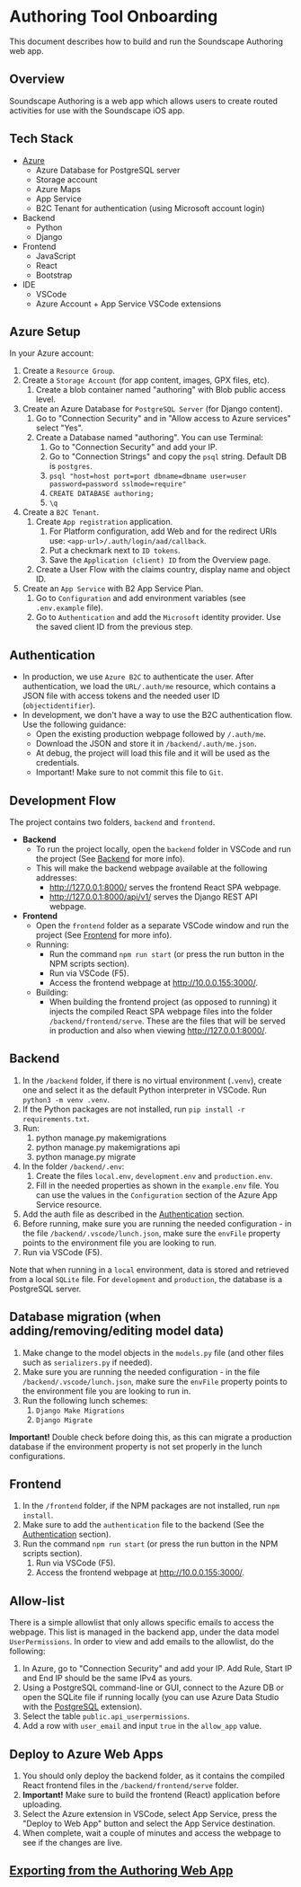 # Authoring Tool Onboarding

This document describes how to build and run the Soundscape Authoring web app.

## Overview

Soundscape Authoring is a web app which allows users to create routed activities for use with the Soundscape iOS app.

## Tech Stack

- [Azure](https://azure.microsoft.com/)
  - Azure Database for PostgreSQL server
  - Storage account
  - Azure Maps
  - App Service
  - B2C Tenant for authentication (using Microsoft account login)
- Backend
  - Python
  - Django
- Frontend
  - JavaScript
  - React
  - Bootstrap
- IDE
  - VSCode
  - Azure Account + App Service VSCode extensions

## Azure Setup

In your Azure account:

1. Create a `Resource Group`.
2. Create a `Storage Account` (for app content, images, GPX files, etc).
   1. Create a blob container named "authoring" with Blob public access level.
3. Create an Azure Database for `PostgreSQL Server` (for Django content).
   1. Go to "Connection Security" and in "Allow access to Azure services" select "Yes".
   2. Create a Database named "authoring". You can use Terminal:
      1. Go to "Connection Security" and add your IP.
      2. Go to "Connection Strings" and copy the `psql` string. Default DB is `postgres`.
      3. `psql "host=host port=port dbname=dbname user=user password=password sslmode=require"`
      4. `CREATE DATABASE authoring;`
      5. `\q`
4. Create a `B2C Tenant`.
   1. Create `App registration` application.
      1. For Platform configuration, add Web and for the redirect URIs use: `<app-url>/.auth/login/aad/callback`.
      2. Put a checkmark next to `ID tokens`.
      3. Save the `Application (client) ID` from the Overview page.
   2. Create a User Flow with the claims country, display name and object ID.
5. Create an `App Service` with B2 App Service Plan.
   1. Go to `Configuration` and add environment variables (see `.env.example` file).
   2. Go to `Authentication` and add the `Microsoft` identity provider. Use the saved client ID from the previous step.

## Authentication

- In production, we use `Azure B2C` to authenticate the user. After authentication, we load the `URL/.auth/me` resource, which contains a JSON file with access tokens and the needed user ID (`objectidentifier`).
- In development, we don't have a way to use the B2C authentication flow. Use the following guidance:
  - Open the existing production webpage followed by `/.auth/me`.
  - Download the JSON and store it in `/backend/.auth/me.json`.
  - At debug, the project will load this file and it will be used as the credentials.
  - Important! Make sure to not commit this file to `Git`.

## Development Flow

The project contains two folders, `backend` and `frontend`.

- **Backend**
  - To run the project locally, open the `backend` folder in VSCode and run the project (See [Backend](#backend) for more info).
  - This will make the backend webpage available at the following addresses:
    - <http://127.0.0.1:8000/> serves the frontend React SPA webpage.
    - <http://127.0.0.1:8000/api/v1/> serves the Django REST API webpage.
- **Frontend**
  - Open the `frontend` folder as a separate VSCode window and run the project (See [Frontend](#frontend) for more info).
  - Running:
    - Run the command `npm run start` (or press the run button in the NPM scripts section).
    - Run via VSCode (F5).
    - Access the frontend webpage at <http://10.0.0.155:3000/>.
  - Building:
    - When building the frontend project (as opposed to running) it injects the compiled React SPA webpage files into the folder `/backend/frontend/serve`. These are the files that will be served in production and also when viewing <http://127.0.0.1:8000/>.

## Backend

1. In the `/backend` folder, if there is no virtual environment (`.venv`), create one and select it as the default Python interpreter in VSCode. Run `python3 -m venv .venv`.
2. If the Python packages are not installed, run `pip install -r requirements.txt`.
3. Run:
   1. python manage.py makemigrations
   2. python manage.py makemigrations api
   3. python manage.py migrate
4. In the folder `/backend/.env`:
   1. Create the files `local.env`, `development.env` and `production.env`.
   2. Fill in the needed properties as shown in the `example.env` file. You can use the values in the `Configuration` section of the Azure App Service resource.
5. Add the auth file as described in the [Authentication](#authentication) section.
6. Before running, make sure you are running the needed configuration - in the file `/backend/.vscode/lunch.json`, make sure the `envFile` property points to the environment file you are looking to run.
7. Run via VSCode (F5).

Note that when running in a `local` environment, data is stored and retrieved from a local `SQLite` file. For `development` and `production`, the database is a PostgreSQL server.

## Database migration (when adding/removing/editing model data)

1. Make change to the model objects in the `models.py` file (and other files such as `serializers.py` if needed).
2. Make sure you are running the needed configuration - in the file `/backend/.vscode/lunch.json`, make sure the `envFile` property points to the environment file you are looking to run in.
3. Run the following lunch schemes:
   1. `Django Make Migrations`
   2. `Django Migrate`

**Important!** Double check before doing this, as this can migrate a production database if the environment property is not set properly in the lunch configurations.

## Frontend

1. In the `/frontend` folder, if the NPM packages are not installed, run `npm install`.
2. Make sure to add the `authentication` file to the backend (See the [Authentication](#authentication) section).
3. Run the command `npm run start` (or press the run button in the NPM scripts section).
   1. Run via VSCode (F5).
   2. Access the frontend webpage at <http://10.0.0.155:3000/>.

## Allow-list

There is a simple allowlist that only allows specific emails to access the webpage.
This list is managed in the backend app, under the data model `UserPermissions`.
In order to view and add emails to the allowlist, do the following:

1. In Azure, go to "Connection Security" and add your IP. Add Rule, Start IP and End IP should be the same IPv4 as yours.
2. Using a PostgreSQL command-line or GUI, connect to the Azure DB or open the SQLite file if running locally (you can use Azure Data Studio with the [PostgreSQL](https://docs.microsoft.com/en-us/sql/azure-data-studio/extensions/postgres-extension?view=sql-server-ver16) extension).
3. Select the table `public.api_userpermissions`.
4. Add a row with `user_email` and input `true` in the `allow_app` value.

## Deploy to Azure Web Apps

1. You should only deploy the backend folder, as it contains the compiled React frontend files in the `/backend/frontend/serve` folder.
2. **Important!** Make sure to build the frontend (React) application before uploading.
3. Select the Azure extension in VSCode, select App Service, press the "Deploy to Web App" button and select the App Service destination.
4. When complete, wait a couple of minutes and access the webpage to see if the changes are live.

## [Exporting from the Authoring Web App](./exporting.md)
